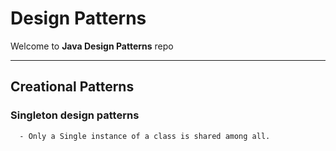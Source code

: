 # Design Patterns

Welcome to **Java Design Patterns** repo

---

## Creational Patterns
   ### Singleton design patterns
      - Only a Single instance of a class is shared among all.
